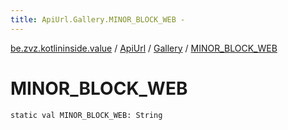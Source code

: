 ```yaml
---
title: ApiUrl.Gallery.MINOR_BLOCK_WEB - 
---
```


[be.zvz.kotlininside.value](../../index.html) / [ApiUrl](../index.html) / [Gallery](index.html) / [MINOR_BLOCK_WEB](./-m-i-n-o-r_-b-l-o-c-k_-w-e-b.html)

# MINOR_BLOCK_WEB

`static val MINOR_BLOCK_WEB: String`